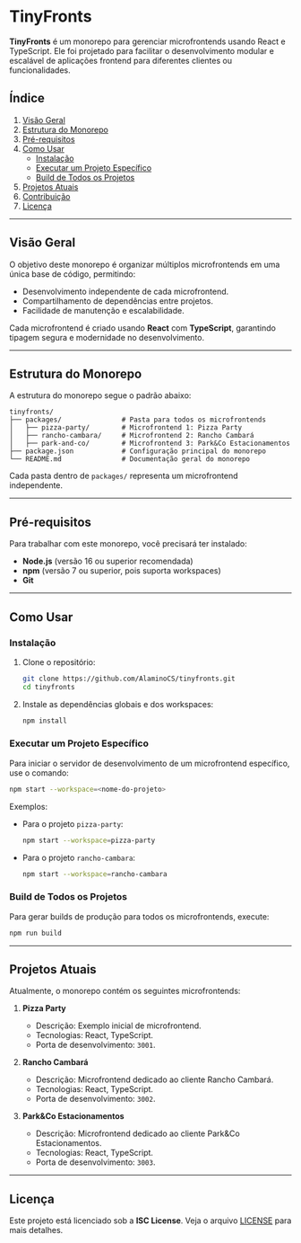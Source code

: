 
# **TinyFronts**

**TinyFronts** é um monorepo para gerenciar microfrontends usando React e TypeScript. Ele foi projetado para facilitar o desenvolvimento modular e escalável de aplicações frontend para diferentes clientes ou funcionalidades.

## **Índice**

1. [Visão Geral](#visão-geral)
2. [Estrutura do Monorepo](#estrutura-do-monorepo)
3. [Pré-requisitos](#pré-requisitos)
4. [Como Usar](#como-usar)
   - [Instalação](#instalação)
   - [Executar um Projeto Específico](#executar-um-projeto-específico)
   - [Build de Todos os Projetos](#build-de-todos-os-projetos)
5. [Projetos Atuais](#projetos-atuais)
6. [Contribuição](#contribuição)
7. [Licença](#licença)

---

## **Visão Geral**

O objetivo deste monorepo é organizar múltiplos microfrontends em uma única base de código, permitindo:

- Desenvolvimento independente de cada microfrontend.
- Compartilhamento de dependências entre projetos.
- Facilidade de manutenção e escalabilidade.

Cada microfrontend é criado usando **React** com **TypeScript**, garantindo tipagem segura e modernidade no desenvolvimento.

---

## **Estrutura do Monorepo**

A estrutura do monorepo segue o padrão abaixo:

```
tinyfronts/
├── packages/               # Pasta para todos os microfrontends
│   ├── pizza-party/        # Microfrontend 1: Pizza Party
│   ├── rancho-cambara/     # Microfrontend 2: Rancho Cambará
│   ├── park-and-co/        # Microfrontend 3: Park&Co Estacionamentos
├── package.json            # Configuração principal do monorepo
└── README.md               # Documentação geral do monorepo
```

Cada pasta dentro de `packages/` representa um microfrontend independente.

---

## **Pré-requisitos**

Para trabalhar com este monorepo, você precisará ter instalado:

- **Node.js** (versão 16 ou superior recomendada)
- **npm** (versão 7 ou superior, pois suporta workspaces)
- **Git**

---

## **Como Usar**

### **Instalação**

1. Clone o repositório:
   ```bash
   git clone https://github.com/AlaminoCS/tinyfronts.git
   cd tinyfronts
   ```

2. Instale as dependências globais e dos workspaces:
   ```bash
   npm install
   ```

### **Executar um Projeto Específico**

Para iniciar o servidor de desenvolvimento de um microfrontend específico, use o comando:

```bash
npm start --workspace=<nome-do-projeto>
```

Exemplos:
- Para o projeto `pizza-party`:
  ```bash
  npm start --workspace=pizza-party
  ```
- Para o projeto `rancho-cambara`:
  ```bash
  npm start --workspace=rancho-cambara
  ```

### **Build de Todos os Projetos**

Para gerar builds de produção para todos os microfrontends, execute:

```bash
npm run build
```

---

## **Projetos Atuais**

Atualmente, o monorepo contém os seguintes microfrontends:

1. **Pizza Party**
   - Descrição: Exemplo inicial de microfrontend.
   - Tecnologias: React, TypeScript.
   - Porta de desenvolvimento: `3001`.

2. **Rancho Cambará**
   - Descrição: Microfrontend dedicado ao cliente Rancho Cambará.
   - Tecnologias: React, TypeScript.
   - Porta de desenvolvimento: `3002`.

3. **Park&Co Estacionamentos**
   - Descrição: Microfrontend dedicado ao cliente Park&Co Estacionamentos.
   - Tecnologias: React, TypeScript.
   - Porta de desenvolvimento: `3003`.

---

## **Licença**

Este projeto está licenciado sob a **ISC License**. Veja o arquivo [LICENSE](LICENSE) para mais detalhes.

